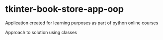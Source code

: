 # tkinter-book-store-app-oop
Application created for learning purposes as part of python online courses

Approach to solution using classes 
